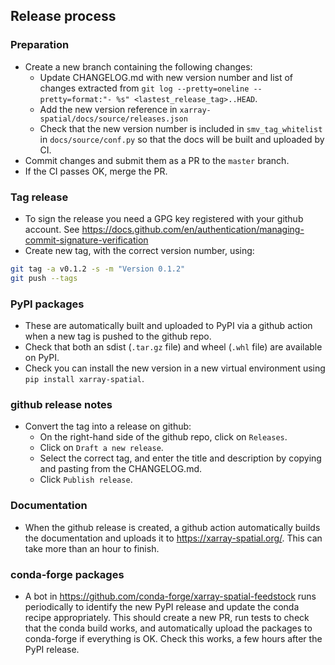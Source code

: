 ## Release process

### Preparation
- Create a new branch containing the following changes:
  - Update CHANGELOG.md with new version number and list of changes extracted from `git log --pretty=oneline --pretty=format:"- %s" <lastest_release_tag>..HEAD`.
  - Add the new version reference in `xarray-spatial/docs/source/releases.json`
  - Check that the new version number is included in `smv_tag_whitelist` in `docs/source/conf.py` so that the docs will be built and uploaded by CI.
- Commit changes and submit them as a PR to the `master` branch.
- If the CI passes OK, merge the PR.

### Tag release
- To sign the release you need a GPG key registered with your github account. See https://docs.github.com/en/authentication/managing-commit-signature-verification
- Create new tag, with the correct version number, using:
```bash
git tag -a v0.1.2 -s -m "Version 0.1.2"
git push --tags
```

### PyPI packages
- These are automatically built and uploaded to PyPI via a github action when a new tag is pushed to the github repo.
- Check that both an sdist (`.tar.gz` file) and wheel (`.whl` file) are available on PyPI.
- Check you can install the new version in a new virtual environment using `pip install xarray-spatial`.

### github release notes
- Convert the tag into a release on github:
  - On the right-hand side of the github repo, click on `Releases`.
  - Click on `Draft a new release`.
  - Select the correct tag, and enter the title and description by copying and pasting from the CHANGELOG.md.
  - Click `Publish release`.

### Documentation
- When the github release is created, a github action automatically builds the documentation and uploads it to https://xarray-spatial.org/.  This can take more than an hour to finish.

### conda-forge packages
- A bot in https://github.com/conda-forge/xarray-spatial-feedstock runs periodically to identify the new PyPI release and update the conda recipe appropriately. This should create a new PR, run tests to check that the conda build works, and automatically upload the packages to conda-forge if everything is OK. Check this works, a few hours after the PyPI release.
